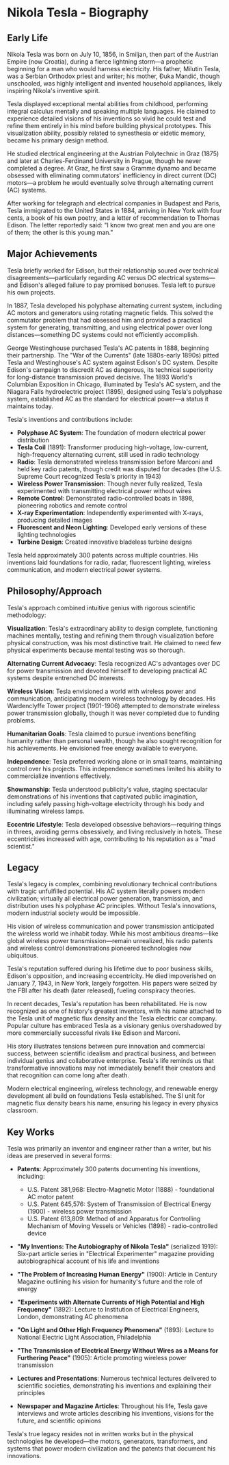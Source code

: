 # Nikola Tesla - Biography

## Early Life

Nikola Tesla was born on July 10, 1856, in Smiljan, then part of the Austrian Empire (now Croatia), during a fierce lightning storm—a prophetic beginning for a man who would harness electricity. His father, Milutin Tesla, was a Serbian Orthodox priest and writer; his mother, Đuka Mandić, though unschooled, was highly intelligent and invented household appliances, likely inspiring Nikola's inventive spirit.

Tesla displayed exceptional mental abilities from childhood, performing integral calculus mentally and speaking multiple languages. He claimed to experience detailed visions of his inventions so vivid he could test and refine them entirely in his mind before building physical prototypes. This visualization ability, possibly related to synesthesia or eidetic memory, became his primary design method.

He studied electrical engineering at the Austrian Polytechnic in Graz (1875) and later at Charles-Ferdinand University in Prague, though he never completed a degree. At Graz, he first saw a Gramme dynamo and became obsessed with eliminating commutators' inefficiency in direct current (DC) motors—a problem he would eventually solve through alternating current (AC) systems.

After working for telegraph and electrical companies in Budapest and Paris, Tesla immigrated to the United States in 1884, arriving in New York with four cents, a book of his own poetry, and a letter of recommendation to Thomas Edison. The letter reportedly said: "I know two great men and you are one of them; the other is this young man."

## Major Achievements

Tesla briefly worked for Edison, but their relationship soured over technical disagreements—particularly regarding AC versus DC electrical systems—and Edison's alleged failure to pay promised bonuses. Tesla left to pursue his own projects.

In 1887, Tesla developed his polyphase alternating current system, including AC motors and generators using rotating magnetic fields. This solved the commutator problem that had obsessed him and provided a practical system for generating, transmitting, and using electrical power over long distances—something DC systems could not efficiently accomplish.

George Westinghouse purchased Tesla's AC patents in 1888, beginning their partnership. The "War of the Currents" (late 1880s-early 1890s) pitted Tesla and Westinghouse's AC system against Edison's DC system. Despite Edison's campaign to discredit AC as dangerous, its technical superiority for long-distance transmission proved decisive. The 1893 World's Columbian Exposition in Chicago, illuminated by Tesla's AC system, and the Niagara Falls hydroelectric project (1895), designed using Tesla's polyphase system, established AC as the standard for electrical power—a status it maintains today.

Tesla's inventions and contributions include:

- **Polyphase AC System**: The foundation of modern electrical power distribution
- **Tesla Coil** (1891): Transformer producing high-voltage, low-current, high-frequency alternating current, still used in radio technology
- **Radio**: Tesla demonstrated wireless transmission before Marconi and held key radio patents, though credit was disputed for decades (the U.S. Supreme Court recognized Tesla's priority in 1943)
- **Wireless Power Transmission**: Though never fully realized, Tesla experimented with transmitting electrical power without wires
- **Remote Control**: Demonstrated radio-controlled boats in 1898, pioneering robotics and remote control
- **X-ray Experimentation**: Independently experimented with X-rays, producing detailed images
- **Fluorescent and Neon Lighting**: Developed early versions of these lighting technologies
- **Turbine Design**: Created innovative bladeless turbine designs

Tesla held approximately 300 patents across multiple countries. His inventions laid foundations for radio, radar, fluorescent lighting, wireless communication, and modern electrical power systems.

## Philosophy/Approach

Tesla's approach combined intuitive genius with rigorous scientific methodology:

**Visualization**: Tesla's extraordinary ability to design complete, functioning machines mentally, testing and refining them through visualization before physical construction, was his most distinctive trait. He claimed to need few physical experiments because mental testing was so thorough.

**Alternating Current Advocacy**: Tesla recognized AC's advantages over DC for power transmission and devoted himself to developing practical AC systems despite entrenched DC interests.

**Wireless Vision**: Tesla envisioned a world with wireless power and communication, anticipating modern wireless technology by decades. His Wardenclyffe Tower project (1901-1906) attempted to demonstrate wireless power transmission globally, though it was never completed due to funding problems.

**Humanitarian Goals**: Tesla claimed to pursue inventions benefiting humanity rather than personal wealth, though he also sought recognition for his achievements. He envisioned free energy available to everyone.

**Independence**: Tesla preferred working alone or in small teams, maintaining control over his projects. This independence sometimes limited his ability to commercialize inventions effectively.

**Showmanship**: Tesla understood publicity's value, staging spectacular demonstrations of his inventions that captivated public imagination, including safely passing high-voltage electricity through his body and illuminating wireless lamps.

**Eccentric Lifestyle**: Tesla developed obsessive behaviors—requiring things in threes, avoiding germs obsessively, and living reclusively in hotels. These eccentricities increased with age, contributing to his reputation as a "mad scientist."

## Legacy

Tesla's legacy is complex, combining revolutionary technical contributions with tragic unfulfilled potential. His AC system literally powers modern civilization; virtually all electrical power generation, transmission, and distribution uses his polyphase AC principles. Without Tesla's innovations, modern industrial society would be impossible.

His vision of wireless communication and power transmission anticipated the wireless world we inhabit today. While his most ambitious dreams—like global wireless power transmission—remain unrealized, his radio patents and wireless control demonstrations pioneered technologies now ubiquitous.

Tesla's reputation suffered during his lifetime due to poor business skills, Edison's opposition, and increasing eccentricity. He died impoverished on January 7, 1943, in New York, largely forgotten. His papers were seized by the FBI after his death (later released), fueling conspiracy theories.

In recent decades, Tesla's reputation has been rehabilitated. He is now recognized as one of history's greatest inventors, with his name attached to the Tesla unit of magnetic flux density and the Tesla electric car company. Popular culture has embraced Tesla as a visionary genius overshadowed by more commercially successful rivals like Edison and Marconi.

His story illustrates tensions between pure innovation and commercial success, between scientific idealism and practical business, and between individual genius and collaborative enterprise. Tesla's life reminds us that transformative innovations may not immediately benefit their creators and that recognition can come long after death.

Modern electrical engineering, wireless technology, and renewable energy development all build on foundations Tesla established. The SI unit for magnetic flux density bears his name, ensuring his legacy in every physics classroom.

## Key Works

Tesla was primarily an inventor and engineer rather than a writer, but his ideas are preserved in several forms:

- **Patents**: Approximately 300 patents documenting his inventions, including:
  - U.S. Patent 381,968: Electro-Magnetic Motor (1888) - foundational AC motor patent
  - U.S. Patent 645,576: System of Transmission of Electrical Energy (1900) - wireless power transmission
  - U.S. Patent 613,809: Method of and Apparatus for Controlling Mechanism of Moving Vessels or Vehicles (1898) - radio-controlled device

- **"My Inventions: The Autobiography of Nikola Tesla"** (serialized 1919): Six-part article series in "Electrical Experimenter" magazine providing autobiographical account of his life and inventions

- **"The Problem of Increasing Human Energy"** (1900): Article in Century Magazine outlining his vision for humanity's future and the role of energy

- **"Experiments with Alternate Currents of High Potential and High Frequency"** (1892): Lecture to Institution of Electrical Engineers, London, demonstrating AC phenomena

- **"On Light and Other High Frequency Phenomena"** (1893): Lecture to National Electric Light Association, Philadelphia

- **"The Transmission of Electrical Energy Without Wires as a Means for Furthering Peace"** (1905): Article promoting wireless power transmission

- **Lectures and Presentations**: Numerous technical lectures delivered to scientific societies, demonstrating his inventions and explaining their principles

- **Newspaper and Magazine Articles**: Throughout his life, Tesla gave interviews and wrote articles describing his inventions, visions for the future, and scientific opinions

Tesla's true legacy resides not in written works but in the physical technologies he developed—the motors, generators, transformers, and systems that power modern civilization and the patents that document his innovations.